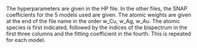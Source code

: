 The hyperparameters are given in the HP file.
In the other files, the SNAP coefficients for the 5 models used are given. 
The atomic weights are given at the end of the file name in the order w_Cu, w_Ag, w_Au.
The atomic species is first indicated, followed by the indices of the bispectrum in
the first three columns and the fitting coefficient in the fourth.
This is repeated for each model.
